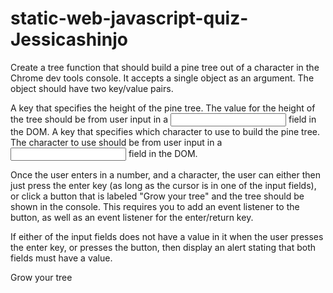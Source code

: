 # static-web-javascript-quiz-Jessicashinjo

Create a tree function that should build a pine tree out of a character in the Chrome dev tools console. It accepts a single object as an argument. The object should have two key/value pairs.

A key that specifies the height of the pine tree.
The value for the height of the tree should be from user input in a <input type="text"> field in the DOM.
A key that specifies which character to use to build the pine tree.
The character to use should be from user input in a <input type="text"> field in the DOM.


Once the user enters in a number, and a character, the user can either then just press the enter key (as long as the cursor is in one of the input fields), or click a button that is labeled "Grow your tree" and the tree should be shown in the console. This requires you to add an event listener to the button, as well as an event listener for the enter/return key.

If either of the input fields does not have a value in it when the user presses the enter key, or presses the button, then display an alert stating that both fields must have a value.

Grow your tree
